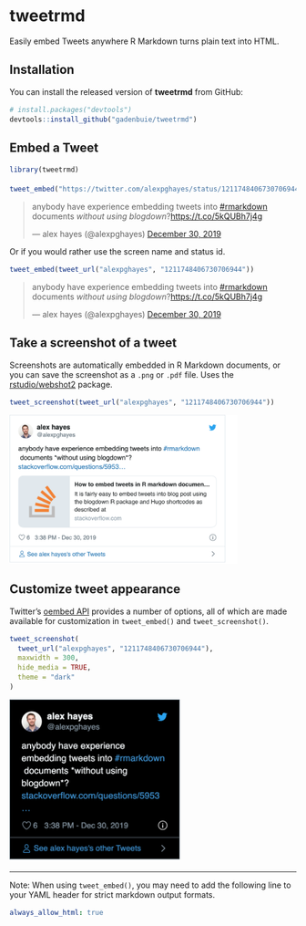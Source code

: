 
<!-- README.md is generated from README.Rmd. Please edit that file -->

# tweetrmd

<!-- badges: start -->

<!-- badges: end -->

Easily embed Tweets anywhere R Markdown turns plain text into HTML.

## Installation

You can install the released version of **tweetrmd** from GitHub:

``` r
# install.packages("devtools")
devtools::install_github("gadenbuie/tweetrmd")
```

## Embed a Tweet

``` r
library(tweetrmd)

tweet_embed("https://twitter.com/alexpghayes/status/1211748406730706944")
```

<!--html_preserve-->

<blockquote class="twitter-tweet" data-width="550" data-lang="en" data-dnt="true" data-theme="light">

<p lang="en" dir="ltr">

anybody have experience embedding tweets into
<a href="https://twitter.com/hashtag/rmarkdown?src=hash&amp;ref_src=twsrc%5Etfw">\#rmarkdown</a>
documents *without using
blogdown*?<a href="https://t.co/5kQUBh7j4g">https://t.co/5kQUBh7j4g</a>

</p>

— alex hayes (@alexpghayes)
<a href="https://twitter.com/alexpghayes/status/1211748406730706944?ref_src=twsrc%5Etfw">December
30, 2019</a>

</blockquote>

<!--/html_preserve-->

Or if you would rather use the screen name and status id.

``` r
tweet_embed(tweet_url("alexpghayes", "1211748406730706944"))
```

<!--html_preserve-->

<blockquote class="twitter-tweet" data-width="550" data-lang="en" data-dnt="true" data-theme="light">

<p lang="en" dir="ltr">

anybody have experience embedding tweets into
<a href="https://twitter.com/hashtag/rmarkdown?src=hash&amp;ref_src=twsrc%5Etfw">\#rmarkdown</a>
documents *without using
blogdown*?<a href="https://t.co/5kQUBh7j4g">https://t.co/5kQUBh7j4g</a>

</p>

— alex hayes (@alexpghayes)
<a href="https://twitter.com/alexpghayes/status/1211748406730706944?ref_src=twsrc%5Etfw">December
30, 2019</a>

</blockquote>

<!--/html_preserve-->

## Take a screenshot of a tweet

Screenshots are automatically embedded in R Markdown documents, or you
can save the screenshot as a `.png` or `.pdf` file. Uses the
[rstudio/webshot2](https://github.com/rstudio/webshot2) package.

``` r
tweet_screenshot(tweet_url("alexpghayes", "1211748406730706944"))
```

<img src="man/figures/README-screenshot-1.png" width="400px" />

## Customize tweet appearance

Twitter’s [oembed
API](https://developer.twitter.com/en/docs/tweets/post-and-engage/api-reference/get-statuses-oembed)
provides a number of options, all of which are made available for
customization in `tweet_embed()` and `tweet_screenshot()`.

``` r
tweet_screenshot(
  tweet_url("alexpghayes", "1211748406730706944"),
  maxwidth = 300,
  hide_media = TRUE,
  theme = "dark"
)
```

<img src="man/figures/README-screenshot-customized-1.png" width="300px" />

-----

Note: When using `tweet_embed()`, you may need to add the following line
to your YAML header for strict markdown output formats.

``` yaml
always_allow_html: true
```
